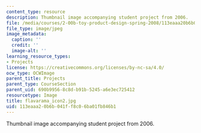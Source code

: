 ```yaml
---
content_type: resource
description: Thumbnail image accompanying student project from 2006.
file: /media/courses/2-00b-toy-product-design-spring-2008/113eaaa20b6b041ff8c06ba01fb846b1_flavarama_icon2.jpg
file_type: image/jpeg
image_metadata:
  caption: ''
  credit: ''
  image-alt: ''
learning_resource_types:
- Projects
license: https://creativecommons.org/licenses/by-nc-sa/4.0/
ocw_type: OCWImage
parent_title: Projects
parent_type: CourseSection
parent_uid: 690b9956-8c8d-b91b-5245-a6e3ec725412
resourcetype: Image
title: flavarama_icon2.jpg
uid: 113eaaa2-0b6b-041f-f8c0-6ba01fb846b1
---
```

Thumbnail image accompanying student project from 2006.